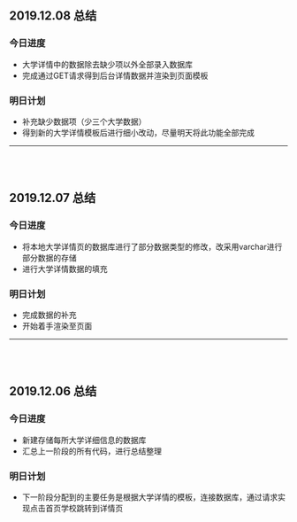 ## 2019.12.08 总结  
### 今日进度  
* 大学详情中的数据除去缺少项以外全部录入数据库      
* 完成通过GET请求得到后台详情数据并渲染到页面模板      
### 明日计划  
* 补充缺少数据项（少三个大学数据）    
* 得到新的大学详情模板后进行细小改动，尽量明天将此功能全部完成  
***  

<br/><br/>
## 2019.12.07 总结  
### 今日进度  
* 将本地大学详情页的数据库进行了部分数据类型的修改，改采用varchar进行部分数据的存储    
* 进行大学详情数据的填充    
### 明日计划  
* 完成数据的补充  
* 开始着手渲染至页面      
***  

<br/><br/>
## 2019.12.06 总结  
### 今日进度  
* 新建存储每所大学详细信息的数据库  
* 汇总上一阶段的所有代码，进行总结整理  
### 明日计划  
* 下一阶段分配到的主要任务是根据大学详情的模板，连接数据库，通过请求实现点击首页学校跳转到详情页  

